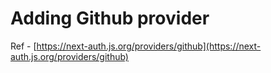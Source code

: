# Adding Github provider

Ref - [https://next-auth.js.org/providers/github](https://next-auth.js.org/providers/github)